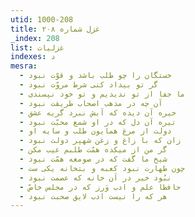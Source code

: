 ```yaml
---
utid: 1000-208
title: غزل شماره ۲۰۸
_index: 208
list: غزلیات
indexes: د
mesra:
  - خستگان را چو طلب باشد و قوّت نبود
  - گر تو بیداد کنی شرط مروّت نبود
  - ما جفا از تو ندیدیم و تو خود نپسندی
  - آن چه در مذهب اصحاب طریقت نبود
  - خیره آن دیده که آبش نبرد گریه عشق
  - تیره آن دل که در او شمع محبّت نبود
  - دولت از مرغ همایون طلب و سایه او
  - زان که با زاغ و زغن شهپر دولت نبود
  - گر من از میکده همّت طلبم عیب مکن
  - شیخ ما گفت که در صومعه همّت نبود
  - چون طهارت نبود کعبه و بتخانه یکی ست
  - نبُود خیر در آن خانه که عصمت نبود
  - حافظا علم و ادب وَرز که در مجلس خاصّ
  - هر که را نیست ادب لایق صحبت نبود
---
```

